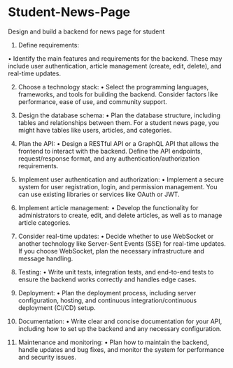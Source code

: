 # Student-News-Page

Design and build a backend for news page for student

1. Define requirements:

• Identify the main features and requirements for the backend. These may include user authentication, article management (create, edit, delete), and real-time updates.

2. Choose a technology stack:
   • Select the programming languages, frameworks, and tools for building the backend. Consider factors like performance, ease of use, and community support.

3. Design the database schema:
   • Plan the database structure, including tables and relationships between them. For a student news page, you might have tables like users, articles, and categories.

4. Plan the API:
   • Design a RESTful API or a GraphQL API that allows the frontend to interact with the backend. Define the API endpoints, request/response format, and any authentication/authorization requirements.

5. Implement user authentication and authorization:
   • Implement a secure system for user registration, login, and permission management. You can use existing libraries or services like OAuth or JWT.

6. Implement article management:
   • Develop the functionality for administrators to create, edit, and delete articles, as well as to manage article categories.

7. Consider real-time updates:
   • Decide whether to use WebSocket or another technology like Server-Sent Events (SSE) for real-time updates. If you choose WebSocket, plan the necessary infrastructure and message handling.

8. Testing:
   • Write unit tests, integration tests, and end-to-end tests to ensure the backend works correctly and handles edge cases.

9. Deployment:
   • Plan the deployment process, including server configuration, hosting, and continuous integration/continuous deployment (CI/CD) setup.

10. Documentation:
    • Write clear and concise documentation for your API, including how to set up the backend and any necessary configuration.

11. Maintenance and monitoring:
    • Plan how to maintain the backend, handle updates and bug fixes, and monitor the system for performance and security issues.
